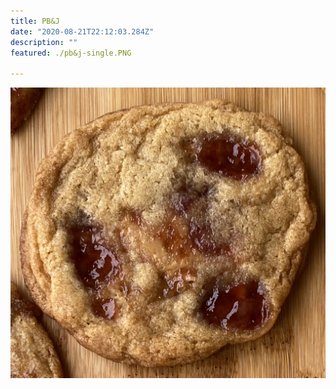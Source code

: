```yaml
---
title: PB&J
date: "2020-08-21T22:12:03.284Z"
description: ""
featured: ./pb&j-single.PNG

---
```


![Look at all of those PB&J cookies!](./plate.PNG)